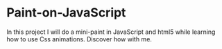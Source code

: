 # Paint-on-JavaScript

In this project I will do a mini-paint in JavaScript and html5 while learning how to use Css animations. Discover how with me.
